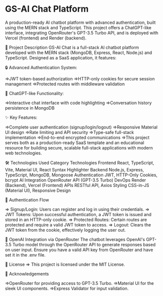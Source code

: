 <!-- Failed to upload "MERN_AI.mp4" -->


# GS-AI Chat Platform
A production-ready AI chatbot platform with advanced authentication, built using the MERN stack and TypeScript. This project offers a ChatGPT-like interface, integrating OpenRouter's GPT-3.5 Turbo API, and is deployed with Vercel (frontend) and Render (backend).

🚀 Project Description
GS-AI Chat is a full-stack AI chatbot platform developed with the MERN stack (MongoDB, Express, React, Node.js) and TypeScript. Designed as a SaaS application, it features:

🔒 Advanced Authentication System:

=>JWT token-based authorization
=>HTTP-only cookies for secure session management
=>Protected routes with middleware validation

💬 ChatGPT-like Functionality:

=>Interactive chat interface with code highlighting
=>Conversation history persistence in MongoDB



✨ Key Features:

=>Complete user authentication (signup/login/logout)
=>Responsive Material UI design
=>Rate limiting and API security
=>Type-safe full-stack implementation
=>End-to-end encrypted communications
=>This project serves both as a production-ready SaaS template and an educational resource for building secure, scalable full-stack applications with modern web technologies.

🛠️ Technologies Used
Category	                     Technologies
Frontend	                     React, TypeScript, Vite, Material UI, React Syntax Highlighter
Backend	                       Node.js, Express, TypeScript, MongoDB, Mongoose
Authentication	               JWT, HTTP-Only Cookies, bcrypt
AI Integration	               OpenRouter API (GPT-3.5 Turbo)
DevOps	                       Render (Backend), Vercel (Frontend)
APIs	                         RESTful API, Axios
Styling	                       CSS-in-JS (Material UI), Responsive Design

🔐 Authentication Flow

=> Signup/Login: Users can register and log in using their credentials.
=> JWT Tokens: Upon successful authentication, a JWT token is issued and stored in an HTTP-only cookie.
=> Protected Routes: Certain routes are protected and require a valid JWT token to access.
=> Logout: Clears the JWT token from the cookie, effectively logging the user out.

🤖 OpenAI Integration via OpenRouter
The chatbot leverages OpenAI's GPT-3.5 Turbo model through the OpenRouter API to generate responses based on user input. Ensure you have a valid API key from OpenRouter and have set it in the .env file.

📄 License 
=> This project is licensed under the MIT License.

🙌 Acknowledgements

=>OpenRouter for providing access to GPT-3.5 Turbo.
=>Material UI for the sleek UI components.
=>Express Validator for input validation.


